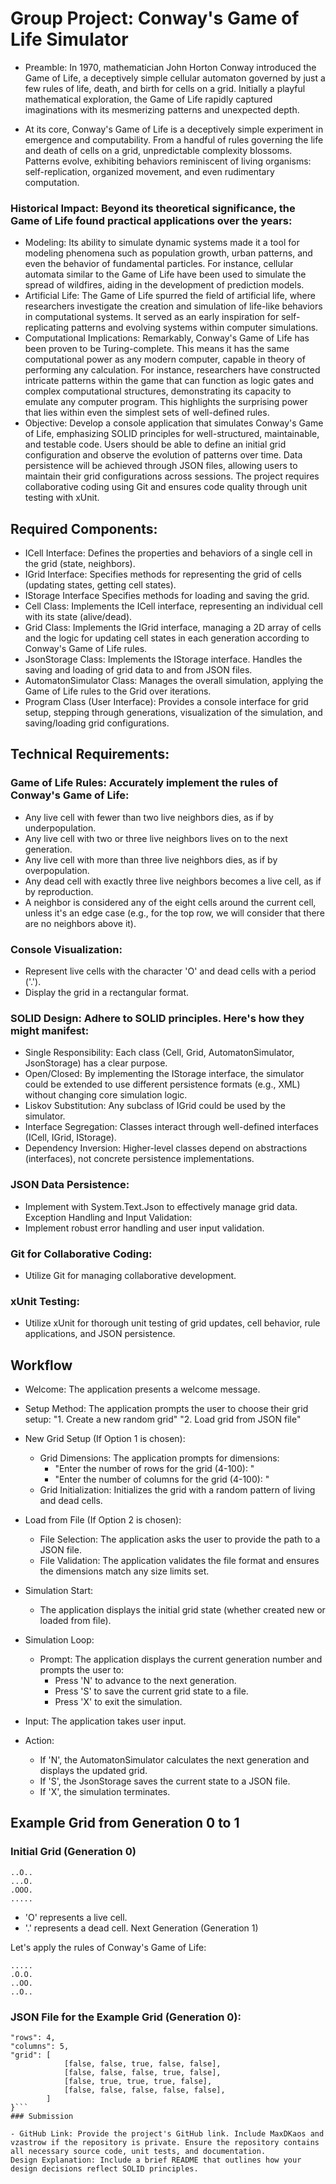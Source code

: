 # Group Project: Conway's Game of Life Simulator

- Preamble: In 1970, mathematician John Horton Conway introduced the Game of Life, a deceptively simple cellular automaton governed by just a few rules of life, death, and birth for cells on a grid. Initially a playful mathematical exploration, the Game of Life rapidly captured imaginations with its mesmerizing patterns and unexpected depth.

- At its core, Conway's Game of Life is a deceptively simple experiment in emergence and computability. From a handful of rules governing the life and death of cells on a grid, unpredictable complexity blossoms. Patterns evolve, exhibiting behaviors reminiscent of living organisms: self-replication, organized movement, and even rudimentary computation.

### Historical Impact: Beyond its theoretical significance, the Game of Life found practical applications over the years:

- Modeling: Its ability to simulate dynamic systems made it a tool for modeling phenomena such as population growth, urban patterns, and even the behavior of fundamental particles. For instance, cellular automata similar to the Game of Life have been used to simulate the spread of wildfires, aiding in the development of prediction models.
- Artificial Life: The Game of Life spurred the field of artificial life, where researchers investigate the creation and simulation of life-like behaviors in computational systems. It served as an early inspiration for self-replicating patterns and evolving systems within computer simulations.
- Computational Implications: Remarkably, Conway's Game of Life has been proven to be Turing-complete. This means it has the same computational power as any modern computer, capable in theory of performing any calculation. For instance, researchers have constructed intricate patterns within the game that can function as logic gates and complex computational structures, demonstrating its capacity to emulate any computer program. This highlights the surprising power that lies within even the simplest sets of well-defined rules.
- Objective: Develop a console application that simulates Conway's Game of Life, emphasizing SOLID principles for well-structured, maintainable, and testable code. Users should be able to define an initial grid configuration and observe the evolution of patterns over time. Data persistence will be achieved through JSON files, allowing users to maintain their grid configurations across sessions. The project requires collaborative coding using Git and ensures code quality through unit testing with xUnit.

## Required Components:

- ICell Interface: Defines the properties and behaviors of a single cell in the grid (state, neighbors).
- IGrid Interface: Specifies methods for representing the grid of cells (updating states, getting cell states).
- IStorage Interface Specifies methods for loading and saving the grid.
- Cell Class: Implements the ICell interface, representing an individual cell with its state (alive/dead).
- Grid Class: Implements the IGrid interface, managing a 2D array of cells and the logic for updating cell states in each generation according to Conway's Game of Life rules.
- JsonStorage Class: Implements the IStorage interface. Handles the saving and loading of grid data to and from JSON files.
- AutomatonSimulator Class: Manages the overall simulation, applying the Game of Life rules to the Grid over iterations.
- Program Class (User Interface): Provides a console interface for grid setup, stepping through generations, visualization of the simulation, and saving/loading grid configurations.

## Technical Requirements:

###  Game of Life Rules: Accurately implement the rules of Conway's Game of Life:
- Any live cell with fewer than two live neighbors dies, as if by underpopulation.
- Any live cell with two or three live neighbors lives on to the next generation.
- Any live cell with more than three live neighbors dies, as if by overpopulation.
- Any dead cell with exactly three live neighbors becomes a live cell, as if by reproduction.
- A neighbor is considered any of the eight cells around the current cell, unless it's an edge case (e.g., for the top row, we will consider that there are no neighbors above it).
### Console Visualization:
- Represent live cells with the character 'O' and dead cells with a period ('.').
- Display the grid in a rectangular format.
### SOLID Design: Adhere to SOLID principles. Here's how they might manifest:
- Single Responsibility: Each class (Cell, Grid, AutomatonSimulator, JsonStorage) has a clear purpose.
- Open/Closed: By implementing the IStorage interface, the simulator could be extended to use different persistence formats (e.g., XML) without changing core simulation logic.
- Liskov Substitution: Any subclass of IGrid could be used by the simulator.
- Interface Segregation: Classes interact through well-defined interfaces (ICell, IGrid, IStorage).
- Dependency Inversion: Higher-level classes depend on abstractions (interfaces), not concrete persistence implementations.
### JSON Data Persistence:
- Implement with System.Text.Json to effectively manage grid data.
Exception Handling and Input Validation: 
- Implement robust error handling and user input validation.
### Git for Collaborative Coding:
- Utilize Git for managing collaborative development.
### xUnit Testing:
- Utilize xUnit for thorough unit testing of grid updates, cell behavior, rule applications, and JSON persistence.
## Workflow

- Welcome: The application presents a welcome message.

- Setup Method: The application prompts the user to choose their grid setup:
    "1. Create a new random grid"
    "2. Load grid from JSON file"
 
- New Grid Setup (If Option 1 is chosen):

    - Grid Dimensions: The application prompts for dimensions:
        - "Enter the number of rows for the grid (4-100): "
        - "Enter the number of columns for the grid (4-100): "
    - Grid Initialization: Initializes the grid with a random pattern of living and dead cells.
     
-  Load from File (If Option 2 is chosen):

    - File Selection: The application asks the user to provide the path to a JSON file.
    - File Validation: The application validates the file format and ensures the dimensions match any size limits set.
- Simulation Start:

    -  The application displays the initial grid state (whether created new or loaded from file).
     
- Simulation Loop:

    - Prompt: The application displays the current generation number and prompts the user to:
        - Press 'N' to advance to the next generation.
        - Press 'S' to save the current grid state to a file.
        - Press 'X' to exit the simulation.
         
- Input: The application takes user input.
- Action:
    - If 'N', the AutomatonSimulator calculates the next generation and displays the updated grid.
    - If 'S', the JsonStorage saves the current state to a JSON file.
    - If 'X', the simulation terminates.

## Example Grid from Generation 0 to 1

### Initial Grid (Generation 0)

```
..O..
...O.
.OOO.
.....
```
- 'O' represents a live cell.
- '.' represents a dead cell.
Next Generation (Generation 1)

Let's apply the rules of Conway's Game of Life:

```
.....
.O.O.
..OO.
..O..
```
### JSON File for the Example Grid (Generation 0):

```{
"rows": 4,  
"columns": 5,  
"grid": [
            [false, false, true, false, false],
            [false, false, false, true, false],
            [false, true, true, true, false],
            [false, false, false, false, false],
        ]
}```
### Submission

- GitHub Link: Provide the project's GitHub link. Include MaxDKaos and vzastrow if the repository is private. Ensure the repository contains all necessary source code, unit tests, and documentation.
Design Explanation: Include a brief README that outlines how your design decisions reflect SOLID principles.
